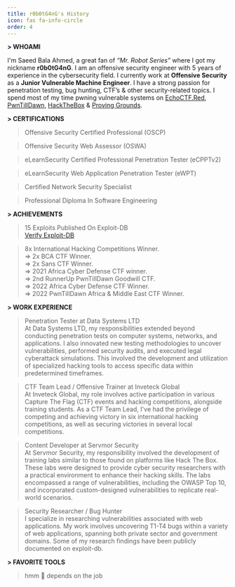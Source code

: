 ```yaml
---
title: r0b0tG4nG's History
icon: fas fa-info-circle
order: 4
---
```



**> WHOAMI**

I'm Saeed Bala Ahmed, a great fan of _“Mr. Robot Series”_ where I got my nickname **r0b0tG4nG**. I am an offensive security engineer with 5 years of experience in the cybersecurity field. I currently work at **Offensive Security** as a **Junior Vulnerable Machine Engineer**. I have a strong passion for penetration testing, bug hunting, CTF’s & other security-related topics. I spend most of my time pwning vulnerable systems on [EchoCTF.Red](https://echoctf.red/profile/5630024 "EchoCTF Profile"), [PwnTillDawn](https://online.pwntilldawn.com/Achievements/2101 "PwnTillDawn Profile"), [HackTheBox](https://app.hackthebox.com/profile/234268 "HackTheBox Profile") & [Proving Grounds](https://www.offensive-security.com/labs/ "Proving Grounds").


**> CERTIFICATIONS**

> Offensive Security Certified Professional (OSCP)<br>

> Offensive Security Web Assessor (OSWA)<br>

> eLearnSecurity Certified Professional Penetration Tester (eCPPTv2)<br>

> eLearnSecurity Web Application Penetration Tester (eWPT)<br>

> Certified Network Security Specialist<br>

> Professional Diploma In Software Engineering<br>


**> ACHIEVEMENTS**
> 15 Exploits Published On Exploit-DB<br>
<a href="https://www.exploit-db.com/?author=10852"> Verify Exploit-DB</a>

> 8x International Hacking Competitions Winner.<br>
	=> 2x BCA CTF Winner. <br>
	=> 2x Sans CTF Winner. <br>
	=> 2021 Africa Cyber Defense CTF winner. <br>
	=> 2nd RunnerUp PwnTillDawn Goodwill CTF. <br>
  	=> 2022 Africa Cyber Defense CTF Winner. <br>
	=> 2022 PwnTillDawn Africa & Middle East CTF Winner. <br>


**> WORK EXPERIENCE**

> Penetration Tester at Data Systems LTD<br>
 At Data Systems LTD, my responsibilities extended beyond conducting penetration tests on computer systems, networks, and applications. I also innovated new testing methodologies to uncover vulnerabilities, performed security audits, and executed legal cyberattack simulations. This involved the development and utilization of specialized hacking tools to access specific data within predetermined timeframes. <br>

> CTF Team Lead / Offensive Trainer at Inveteck Global<br>
 At Inveteck Global, my role involves active participation in various Capture The Flag (CTF) events and hacking competitions, alongside training students. As a CTF Team Lead, I've had the privilege of competing and achieving victory in six international hacking competitions, as well as securing victories in several local competitions. <br>

> Content Developer at Servmor Security<br>
 At Servmor Security, my responsibility involved the development of training labs similar to those found on platforms like Hack The Box. These labs were designed to provide cyber security researchers with a practical environment to enhance their hacking skills. The labs encompassed a range of vulnerabilities, including the OWASP Top 10, and incorporated custom-designed vulnerabilities to replicate real-world scenarios. <br>

> Security Researcher / Bug Hunter<br>
 I specialize in researching vulnerabilities associated with web applications. My work involves uncovering T1-T4 bugs within a variety of web applications, spanning both private sector and government domains. Some of my research findings have been publicly documented on exploit-db. 


**> FAVORITE TOOLS**

> hmm 🤔 depends on the job
